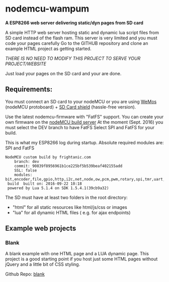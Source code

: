 # nodemcu-wampum
**A ESP8266 web server delivering static/dyn pages from SD card**

A simple HTTP web server hosting static and dynamic lua script files
from SD card instead of the flash ram.
This server is very limited and you must code your pages carefully
Go to the GITHUB repository and clone an example HTML project as
getting started.

*THERE IS NO NEED TO MODIFY THIS PROJECT TO SERVE YOUR PROJECT/WEBSITE*

Just load your pages on the SD card and your are done.

Requirements:
-------------
You must connect an SD card to your nodeMCU or you are using
[WeMos](http://www.wemos.cc) (nodeMCU protoboard) + [SD Card shield](http://www.wemos.cc/product/micro-sd-card-shield.html) (hassle-free version).

Use the latest nodemcu-firmware with "FatFS" support. You can
create your own firmware on the [nodeMCU build server](https://nodemcu-build.com/)
At the moment (Sept. 2016) you must select the DEV branch to have FatFS
Select SPI and FatFS for your build.

This is what my ESP8266 log during startup. Absolute required modules are: SPI and FatFS
```
NodeMCU custom build by frightanic.com
	branch: dev
	commit: 90839f8956961b1ce225bf5b539beaf402155add
	SSL: false
	modules: bit,encoder,file,gpio,http,i2c,net,node,ow,pcm,pwm,rotary,spi,tmr,uart,websocket,wifi
 build 	built on: 2016-09-22 10:18
 powered by Lua 5.1.4 on SDK 1.5.4.1(39cb9a32)

```


The SD must have at least two folders in the root directory:
 - "html" for all static resources like html/js/css or images
 - "lua" for all dynamic HTML files ( e.g. for ajax endpoints)


## Example web projects
### Blank
A blank example with one HTML page and a LUA dynamic page. This project is a good starting point
if you host just some HTML pages without jQuery and a little bit of CSS styling.
 
Github Repo: [blank](https://github.com/freegroup/nodemcu-wampum-example)
